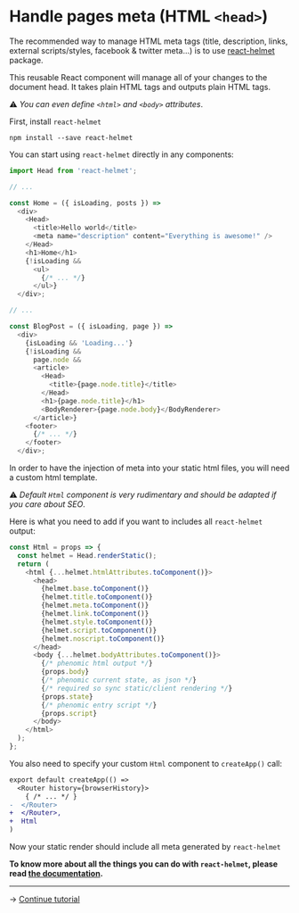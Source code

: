 # Handle pages meta (HTML `<head>`)

The recommended way to manage HTML meta tags
(title, description, links, external scripts/styles, facebook & twitter meta...)
is to use [react-helmet](https://github.com/nfl/react-helmet)
package.

This reusable React component will manage all of your changes to the document head.
It takes plain HTML tags and outputs plain HTML tags.

⚠️ _You can even define `<html>` and `<body>` attributes_.

First, install ``react-helmet``

```console
npm install --save react-helmet
```

You can start using ``react-helmet`` directly in any components:

```js
import Head from 'react-helmet';

// ...

const Home = ({ isLoading, posts }) =>
  <div>
    <Head>
      <title>Hello world</title>
      <meta name="description" content="Everything is awesome!" />
    </Head>
    <h1>Home</h1>
    {!isLoading &&
      <ul>
        {/* ... */}
      </ul>}
  </div>;

// ...

const BlogPost = ({ isLoading, page }) =>
  <div>
    {isLoading && 'Loading...'}
    {!isLoading &&
      page.node &&
      <article>
        <Head>
          <title>{page.node.title}</title>
        </Head>
        <h1>{page.node.title}</h1>
        <BodyRenderer>{page.node.body}</BodyRenderer>
      </article>}
    <footer>
      {/* ... */}
    </footer>
  </div>;
```

In order to have the injection of meta into your static html files, you will need
a custom html template.

⚠️ _Default ``Html`` component is very rudimentary and should be adapted
if you care about SEO_.

Here is what you need to add if you want to includes all
``react-helmet`` output:

```js
const Html = props => {
  const helmet = Head.renderStatic();
  return (
    <html {...helmet.htmlAttributes.toComponent()}>
      <head>
        {helmet.base.toComponent()}
        {helmet.title.toComponent()}
        {helmet.meta.toComponent()}
        {helmet.link.toComponent()}
        {helmet.style.toComponent()}
        {helmet.script.toComponent()}
        {helmet.noscript.toComponent()}
      </head>
      <body {...helmet.bodyAttributes.toComponent()}>
        {/* phenomic html output */}
        {props.body}
        {/* phenomic current state, as json */}
        {/* required so sync static/client rendering */}
        {props.state}
        {/* phenomic entry script */}
        {props.script}
      </body>
    </html>
  );
};
```

You also need to specify your custom ``Html`` component to ``createApp()`` call:

```diff
export default createApp(() =>
  <Router history={browserHistory}>
    { /* ... */ }
-  </Router>
+  </Router>,
+  Html
)
```

Now your static render should include all meta generated by ``react-helmet``

**To know more about all the things you can do with ``react-helmet``,
please read [the documentation](https://github.com/nfl/react-helmet#readme).**

---

→ [Continue tutorial](7.md)

